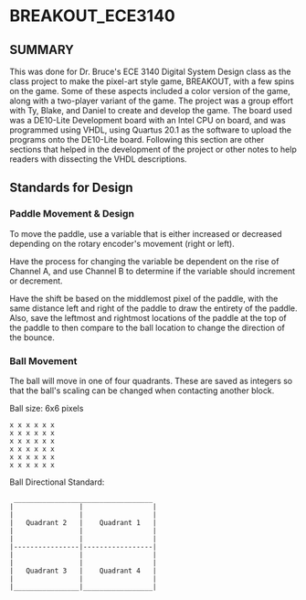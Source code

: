 # BREAKOUT_ECE3140

## SUMMARY

This was done for Dr. Bruce's ECE 3140 Digital System Design class as the class project to make the pixel-art style game, BREAKOUT, with a few spins on the game. Some of these aspects included a color version of the game, along with a two-player variant of the game. The project was a group effort with Ty, Blake, and Daniel to create and develop the game. The board used was a DE10-Lite Development board with an Intel CPU on board, and was programmed using VHDL, using Quartus 20.1 as the software to upload the programs onto the DE10-Lite board. Following this section are other sections that helped in the development of the project or other notes to help readers with dissecting the VHDL descriptions.


## Standards for Design

### Paddle Movement & Design
To move the paddle, use a variable that is either increased or decreased depending on the rotary encoder's movement (right or left).

Have the process for changing the variable be dependent on the rise of Channel A, and use Channel B to determine if the variable should increment or decrement.

Have the shift be based on the middlemost pixel of the paddle, with the same distance left and right of the paddle to draw the entirety of the paddle. Also, save the leftmost and rightmost locations of the paddle at the top of the paddle to then compare to the ball location to change the direction of the bounce.

### Ball Movement

The ball will move in one of four quadrants. These are saved as integers so that the ball's scaling can be changed when contacting another block.

Ball size: 6x6 pixels

    x x x x x x
    x x x x x x
    x x x x x x
    x x x x x x
    x x x x x x
    x x x x x x
    
Ball Directional Standard:

     __________________________________
    |                |                 |
    |                |                 |
    |   Quadrant 2   |    Quadrant 1   |
    |                |                 |
    |                |                 |
    |----------------|-----------------|
    |                |                 |
    |                |                 |
    |   Quadrant 3   |    Quadrant 4   |
    |                |                 |
    |________________|_________________|
